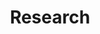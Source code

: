 ---
title: "Research"
layout: single
permalink: /research/
header:
    overlay_color: "#000"
    overlay_filter: "0.5"
    overlay_image: /assets/images/sda_crop.jpg
---